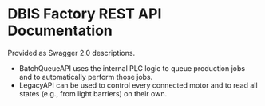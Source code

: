 # DBIS Factory REST API Documentation

Provided as Swagger 2.0 descriptions.

- BatchQueueAPI uses the internal PLC logic to queue production jobs and to automatically perform those jobs.
- LegacyAPI can be used to control every connected motor and to read all states (e.g., from light barriers) on their own.
